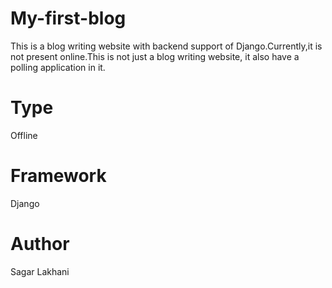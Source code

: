 # My-first-blog

This is a blog writing website with backend support of Django.Currently,it is not present online.This is not just a blog writing website, it also have a polling application in it.


# Type
Offline
# Framework
Django
# Author
Sagar Lakhani
